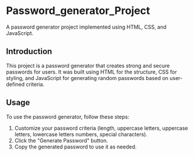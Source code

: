# Password_generator_Project
A password generator project implemented using HTML, CSS, and JavaScript.

## Introduction
This project is a password generator that creates strong and secure passwords for users. It was built using HTML for the structure, CSS for styling, and JavaScript for generating random passwords based on user-defined criteria.

## Usage
To use the password generator, follow these steps:

1. Customize your password criteria (length, uppercase letters, uppercase letters, lowercase letters numbers, special characters).
2. Click the "Generate Password" button.
3. Copy the generated password to use it as needed.
